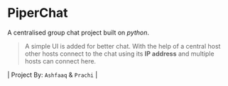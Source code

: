 # PiperChat
A centralised group chat project built on *python*. 
> A simple UI is added for better chat.
With the help of a central host other hosts connect to the chat using its **IP address** and multiple hosts can connect here.

| Project By: ```Ashfaaq``` & ```Prachi``` |
